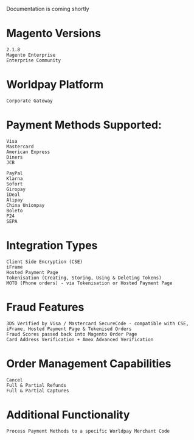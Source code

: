 Documentation is coming shortly

# Magento Versions

    2.1.8
    Magento Enterprise
    Enterprise Community

# Worldpay Platform
    Corporate Gateway

# Payment Methods Supported:

    Visa
    Mastercard
    American Express
    Diners
    JCB
  
    PayPal
    Klarna
    Sofort
    Giropay
    iDeal
    Alipay
    China Unionpay
    Boleto
    P24
    SEPA
  
# Integration Types

    Client Side Encryption (CSE)
    iFrame
    Hosted Payment Page
    Tokenisation (Creating, Storing, Using & Deleting Tokens)
    MOTO (Phone orders) - via Tokenisation or Hosted Payment Page
    
# Fraud Features
    3DS Verified by Visa / Mastercard SecureCode - compatible with CSE, iFrame, Hosted Payment Page & Tokenised Orders
    Fraud Scores passed back into Magento Order Page
    Card Address Verification + Amex Advanced Verification
    
# Order Management Capabilities
    Cancel
    Full & Partial Refunds
    Full & Partial Captures
    
# Additional Functionality
    Process Payment Methods to a specific Worldpay Merchant Code
    
    

  
  
  

